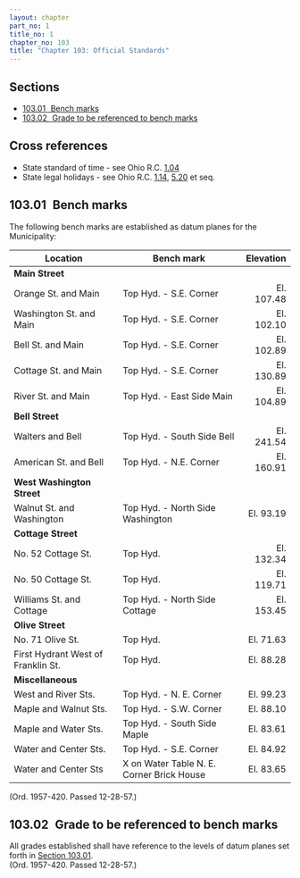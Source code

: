 ```yaml
---
layout: chapter
part_no: 1
title_no: 1
chapter_no: 103
title: "Chapter 103: Official Standards"
---
```


## Sections

* [103.01   Bench marks](#10301-bench-marks)
* [103.02   Grade to be referenced to bench marks](#10302-grade-to-be-referenced-to-bench-marks)

## Cross references

* State standard of time - see Ohio R.C. [1.04][ORC Section 1.04]
* State legal holidays - see Ohio R.C. [1.14][ORC Section 1.14], [5.20][ORC Section 5.20] et seq.

## 103.01   Bench marks

The following bench marks are established as datum planes for the Municipality:

| Location                           | Bench mark                                |  Elevation |
|------------------------------------|-------------------------------------------|-----------:|
| **Main Street**                    |                                           |            |
| Orange St. and Main                | Top Hyd. - S.E. Corner                    | El. 107.48 |
| Washington St. and Main            | Top Hyd. - S.E. Corner                    | El. 102.10 |
| Bell St. and Main                  | Top Hyd. - S.E. Corner                    | El. 102.89 |
| Cottage St. and Main               | Top Hyd. - S.E. Corner                    | El. 130.89 |
| River St. and Main                 | Top Hyd. - East Side Main                 | El. 104.89 |
| **Bell Street**                    |                                           |            |
| Walters and Bell                   | Top Hyd. - South Side Bell                | El. 241.54 |
| American St. and Bell              | Top Hyd. - N.E. Corner                    | El. 160.91 |
| **West Washington Street**         |                                           |            |
| Walnut St. and Washington          | Top Hyd. - North Side Washington          | El. 93.19  |
| **Cottage Street**                 |                                           |            |
| No. 52 Cottage St.                 | Top Hyd.                                  | El. 132.34 |
| No. 50 Cottage St.                 | Top Hyd.                                  | El. 119.71 |
| Williams St. and Cottage           | Top Hyd. - North Side Cottage             | El. 153.45 |
| **Olive Street**                   |                                           |            |
| No. 71 Olive St.                   | Top Hyd.                                  |  El. 71.63 |
| First Hydrant West of Franklin St. | Top Hyd.                                  |  El. 88.28 |
| **Miscellaneous**                  |                                           |            |
| West and River Sts.                | Top Hyd. - N. E. Corner                   |  El. 99.23 |
| Maple and Walnut Sts.              | Top Hyd. - S.W. Corner                    |  El. 88.10 |
| Maple and Water Sts.               | Top Hyd. - South Side Maple               |  El. 83.61 |
| Water and Center Sts.              | Top Hyd. - S.E. Corner                    |  El. 84.92 |
| Water and Center Sts               | X on Water Table N. E. Corner Brick House |  El. 83.65 |

(Ord. 1957-420. Passed 12-28-57.)

## 103.02   Grade to be referenced to bench marks

All grades established shall have reference to the levels of datum planes set
forth in [Section 103.01][CFCO 103.01].\
(Ord. 1957-420. Passed 12-28-57.)

[CFCO 103.01]:</chapters/chapter-103-official-standards/#10301-bench-marks>
[ORC Section 1.04]:<https://codes.ohio.gov/ohio-revised-code/section-1.04>
[ORC Section 1.14]:<https://codes.ohio.gov/ohio-revised-code/section-1.14>
[ORC Section 5.20]:<https://codes.ohio.gov/ohio-revised-code/section-5.20>
